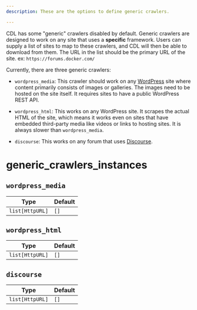 ```yaml
---
description: These are the options to define generic crawlers.

---
```


CDL has some "generic" crawlers disabled by default. Generic crawlers are designed to work on any site that uses a **specific** framework. Users can supply a list of sites to map to these crawlers, and CDL will then be able to download from them. The URL in the list should be the primary URL of the site. ex: `https://forums.docker.com/`

Currently, there are three generic crawlers:

- `wordpress_media`: This crawler should work on any [WordPress](https://wordpress.com/) site where content primarily consists of images or galleries. The images need to be hosted on the site itself. It requires sites to have a public WordPress REST API.

- `wordpress_html`: This works on any WordPress site. It scrapes the actual HTML of the site, which means it works even on sites that have embedded third-party media like videos or links to hosting sites. It is always slower than `wordpress_media`.

- `discourse`: This works on any forum that uses [Discourse](https://www.discourse.org/).

# generic_crawlers_instances

## `wordpress_media`

| Type          | Default |
| ------------- | ------- |
| `list[HttpURL]` | `[]`     |

## `wordpress_html`

| Type          | Default |
| ------------- | ------- |
| `list[HttpURL]` | `[]`     |

## `discourse`

| Type          | Default |
| ------------- | ------- |
| `list[HttpURL]` | `[]`     |
